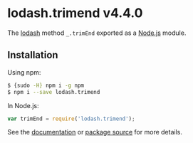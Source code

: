 # lodash.trimend v4.4.0

The [lodash](https://lodash.com/) method `_.trimEnd` exported as a [Node.js](https://nodejs.org/) module.

## Installation

Using npm:
```bash
$ {sudo -H} npm i -g npm
$ npm i --save lodash.trimend
```

In Node.js:
```js
var trimEnd = require('lodash.trimend');
```

See the [documentation](https://lodash.com/docs#trimEnd) or [package source](https://github.com/lodash/lodash/blob/4.4.0-npm-packages/lodash.trimend) for more details.
